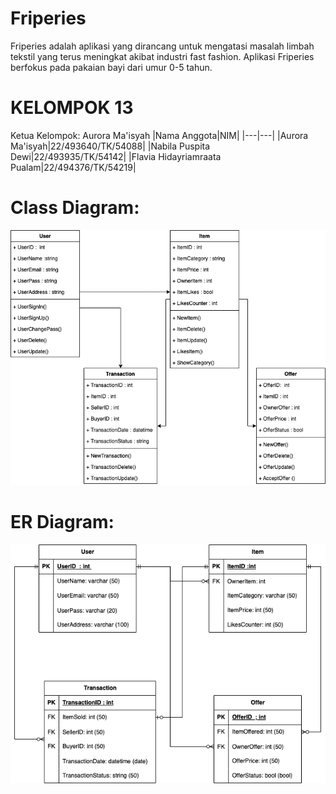# Friperies
Friperies adalah aplikasi yang dirancang untuk mengatasi masalah limbah tekstil yang terus meningkat akibat industri fast fashion. Aplikasi Friperies berfokus pada pakaian bayi dari umur 0-5 tahun.

# KELOMPOK 13 
Ketua Kelompok: Aurora Ma'isyah
|Nama Anggota|NIM|
|---|---|
|Aurora Ma'isyah|22/493640/TK/54088|
|Nabila Puspita Dewi|22/493935/TK/54142|
|Flavia Hidayriamraata Pualam|22/494376/TK/54219|

# Class Diagram:
![image alt](https://github.com/auroraam/Friperies/blob/6f32b4d1e14b19f65a4723cecaaa71b100399cf6/images/FriperiesClassDiagram.png)

# ER Diagram:
![image alt](https://github.com/auroraam/Friperies/blob/6f32b4d1e14b19f65a4723cecaaa71b100399cf6/images/FriperiesERD.png)
